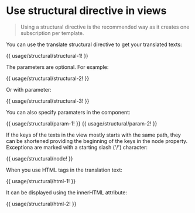 <!-- ======================================================================
--- Search engine
title:          Use structural directive in views
keywords:       structural, directive
description:    Use structural directive in views.
--- Menu system
order:          20
text:           Structural directive
hidden:         false
umbel:          false
--- Page properties
id:             
document:       
layout:         layout-2-left
$-left:         #side-menu
searchable:     true
--- Side menu
side-menu-root:     /documentation
side-menu-header:   Documentation
side-menu-top:      
side-menu-depth:    2
======================================================================= -->

# Use structural directive in views

> Using a structural directive is the recommended way as it creates one
> subscription per template.

You can use the translate structural directive to get your translated texts:

{{ usage/structural/structural-1! }}

The parameters are optional. For example:

{{ usage/structural/structural-2! }}

Or with parameter:

{{ usage/structural/structural-3! }}

You can also specify paramaters in the component:

{{ usage/structural/param-1! }}
{{ usage/structural/param-2! }}

If the keys of the texts in the view mostly starts with the same path, they
can be shortened providing the beginning of the keys in the node property.
Exceptiona are marked with a starting slash ('/') character:

{{ usage/structural/node! }}

When you use HTML tags in the translation text:

{{ usage/structural/html-1! }}

It can be displayed using the innerHTML attribute:

{{ usage/structural/html-2! }}
